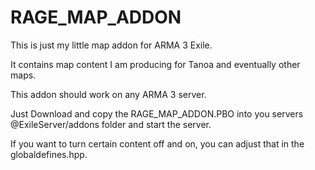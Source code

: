 # RAGE_MAP_ADDON
This is just my little map addon for ARMA 3 Exile. 

It contains map content I am producing for Tanoa and eventually other maps. 

This addon should work on any ARMA 3 server.

Just Download and copy the RAGE_MAP_ADDON.PBO into you servers @ExileServer/addons folder and start the server.

If you want to turn certain content off and on, you can adjust that in the globaldefines.hpp.

